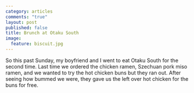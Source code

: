 ```yaml
---
category: articles
comments: "true"
layout: post
published: false
title: Brunch at Otaku South
image: 
  feature: biscuit.jpg
---
```


So this past Sunday, my boyfriend and I went to eat Otaku South for the second time. Last time we ordered the chicken ramen, Szechuan pork miso ramen, and we wanted to try the hot chicken buns but they ran out. After seeing how bummed we were, they gave us the left over hot chicken for the buns for free.